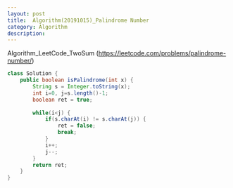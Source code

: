 ```yaml
---
layout: post
title:  Algorithm(20191015)_Palindrome Number
category: Algorithm 
description: 
---
```


Algorithm_LeetCode_<span class="red">TwoSum</span>
(https://leetcode.com/problems/palindrome-number/)
<br>

```java
class Solution {
    public boolean isPalindrome(int x) {
		String s = Integer.toString(x);
		int i=0, j=s.length()-1;
		boolean ret = true;
		
		while(i<j) {
			if(s.charAt(i) != s.charAt(j)) {
				ret = false;
				break;
			}
			i++;
			j--;
		}
		return ret;
    }
}
```
